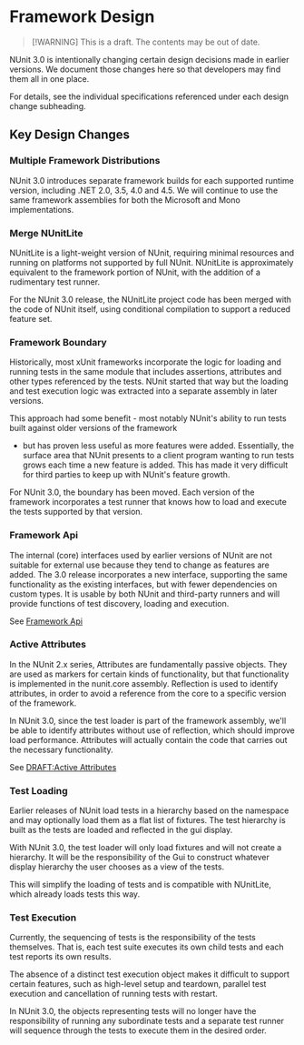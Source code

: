 # Framework Design

> [!WARNING] This is a draft. The contents may be out of date.

NUnit 3.0 is intentionally changing certain design decisions made in earlier versions. We document those changes here so
that developers may find them all in one place.

For details, see the individual specifications referenced under each design change subheading.

## Key Design Changes

### Multiple Framework Distributions

NUnit 3.0 introduces separate framework builds for each supported runtime version, including .NET 2.0, 3.5, 4.0 and 4.5.
We will continue to use the same framework assemblies for both the Microsoft and Mono implementations.

### Merge NUnitLite

NUnitLite is a light-weight version of NUnit, requiring minimal resources and running on platforms not supported by full
NUnit. NUnitLite is approximately equivalent to the framework portion of NUnit, with the addition of a rudimentary test
runner.

For the NUnit 3.0 release, the NUnitLite project code has been merged with the code of NUnit itself, using conditional
compilation to support a reduced feature set.

### Framework Boundary

Historically, most xUnit frameworks incorporate the logic for loading and running tests in the same module that includes
assertions, attributes and other types referenced by the tests. NUnit started that way but the loading and test
execution logic was extracted into a separate assembly in later versions.

This approach had some benefit - most notably NUnit's ability to run tests built against older versions of the framework
- but has proven less useful as more features were added. Essentially, the surface area that NUnit presents to a client
program wanting to run tests grows each time a new feature is added. This has made it very difficult for third parties
to keep up with NUnit's feature growth.

For NUnit 3.0, the boundary has been moved. Each version of the framework incorporates a test runner that knows how to
load and execute the tests supported by that version.

### Framework Api

The internal (core) interfaces used by earlier versions of NUnit are not suitable for external use because they tend to
change as features are added. The 3.0 release incorporates a new interface, supporting the same functionality as the
existing interfaces, but with fewer dependencies on custom types. It is usable by both NUnit and third-party runners and
will provide functions of test discovery, loading and execution.

See [Framework Api](Framework-Api.md)

### Active Attributes

In the NUnit 2.x series, Attributes are fundamentally passive objects. They are used as markers for certain kinds of
functionality, but that functionality is implemented in the nunit.core assembly. Reflection is used to identify
attributes, in order to avoid a reference from the core to a specific version of the framework.

In NUnit 3.0, since the test loader is part of the framework assembly, we'll be able to identify attributes without use
of reflection, which should improve load performance. Attributes will actually contain the code that carries out the
necessary functionality.

See [DRAFT:Active Attributes](Active-Attributes.md)

### Test Loading

Earlier releases of NUnit load tests in a hierarchy based on the namespace and may optionally load them as a flat list
of fixtures. The test hierarchy is built as the tests are loaded and reflected in the gui display.

With NUnit 3.0, the test loader will only load fixtures and will not create a hierarchy. It will be the responsibility
of the Gui to construct whatever display hierarchy the user chooses as a view of the tests.

This will simplify the loading of tests and is compatible with NUnitLite, which already loads tests this way.

### Test Execution

Currently, the sequencing of tests is the responsibility of the tests themselves. That is, each test suite executes its
own child tests and each test reports its own results.

The absence of a distinct test execution object makes it difficult to support certain features, such as high-level setup
and teardown, parallel test execution and cancellation of running tests with restart.

In NUnit 3.0, the objects representing tests will no longer have the responsibility of running any subordinate tests and
a separate test runner will sequence through the tests to execute them in the desired order.
